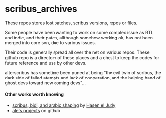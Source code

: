 scribus_archives
================

These repos stores lost patches, scribus versions, repos or files.


Some people have been wanting to work on some complex issue as RTL and indic, and their patch, allthough somehow working ok,  has not been merged into core svn, due to various issues.

Their code is generally spread all over the net on various repos. These github repo is a directory of these places and a chest to keep the codes for future reference and use by other devs.

alterscribus has sometime been puned at being "the evil twin of scribus, the dark side of failed atempts and lack of cooperation, and the helping hand of ghost devs toward new coming devs"...

#### Other works worth knowing ####


- [scribus, bidi, and arabic shaping](http://dev.hasenj.org/tagged/scribus) by [Hasen el Judy](https://plus.google.com/u/0/b/109612024486187515483/110834029052122052103/about)
- [ale's projects](https://github.com/aoloe) on github 
